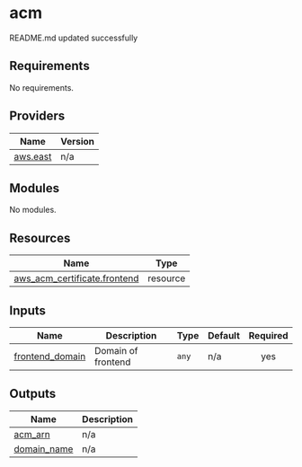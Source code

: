 # acm

<!-- BEGINNING OF PRE-COMMIT-TERRAFORM DOCS HOOK -->
README.md updated successfully
<!-- END OF PRE-COMMIT-TERRAFORM DOCS HOOK -->

<!-- BEGIN_TF_DOCS -->
## Requirements

No requirements.

## Providers

| Name | Version |
|------|---------|
| <a name="provider_aws.east"></a> [aws.east](#provider\_aws.east) | n/a |

## Modules

No modules.

## Resources

| Name | Type |
|------|------|
| [aws_acm_certificate.frontend](https://registry.terraform.io/providers/hashicorp/aws/latest/docs/resources/acm_certificate) | resource |

## Inputs

| Name | Description | Type | Default | Required |
|------|-------------|------|---------|:--------:|
| <a name="input_frontend_domain"></a> [frontend\_domain](#input\_frontend\_domain) | Domain of frontend | `any` | n/a | yes |

## Outputs

| Name | Description |
|------|-------------|
| <a name="output_acm_arn"></a> [acm\_arn](#output\_acm\_arn) | n/a |
| <a name="output_domain_name"></a> [domain\_name](#output\_domain\_name) | n/a |
<!-- END_TF_DOCS -->
